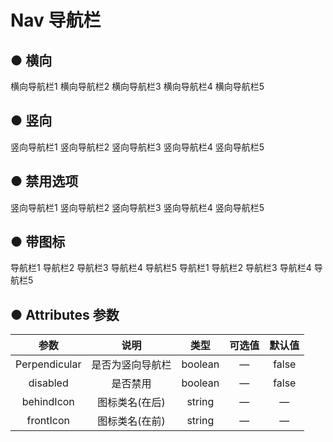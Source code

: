 # Nav 导航栏
## ● 横向 
<div class="borderBox">
       <k-menu>
            <k-nav >横向导航栏1</k-nav>
            <k-nav >横向导航栏2</k-nav>
            <k-nav >横向导航栏3</k-nav>
            <k-nav >横向导航栏4</k-nav>
            <k-nav >横向导航栏5</k-nav>
      </k-menu>
</div>

## ● 竖向 
<div class="borderBox">
        <k-menu Perpendicular>
            <k-nav>竖向导航栏1</k-nav>
            <k-nav>竖向导航栏2</k-nav>
            <k-nav>竖向导航栏3</k-nav>
            <k-nav>竖向导航栏4</k-nav>
            <k-nav>竖向导航栏5</k-nav>       
        </k-menu>
</div>

## ● 禁用选项 
<div class="borderBox">
        <k-menu>
            <k-nav disabled>竖向导航栏1</k-nav>
            <k-nav>竖向导航栏2</k-nav>
            <k-nav disabled>竖向导航栏3</k-nav>
            <k-nav>竖向导航栏4</k-nav>
            <k-nav disabled>竖向导航栏5</k-nav>       
        </k-menu>
</div>

## ● 带图标 
<div class="borderBox">
        <k-menu>
            <k-nav icon="k-icon-star_line">导航栏1</k-nav>
            <k-nav icon="k-icon-star_line">导航栏2</k-nav>
            <k-nav icon="k-icon-star_line">导航栏3</k-nav>
            <k-nav icon="k-icon-star_line">导航栏4</k-nav>
            <k-nav icon="k-icon-star_line">导航栏5</k-nav>
        </k-menu>
        <k-menu>
            <k-nav postIcon="k-icon-star_line">导航栏1</k-nav>  
            <k-nav postIcon="k-icon-star_line">导航栏2</k-nav> 
            <k-nav postIcon="k-icon-star_line">导航栏3</k-nav>  
            <k-nav postIcon="k-icon-star_line">导航栏4</k-nav>  
            <k-nav postIcon="k-icon-star_line">导航栏5</k-nav>      
        </k-menu>
</div>

## ● Attributes 参数
|      参数     | 说明                                   |   类型   | 可选值                                                    | 默认值 |
| :----------------: | :---------------------------------:   | :------: | :------------------------------------------:            | :-------: |
| Perpendicular      | 是否为竖向导航栏                    |  boolean  | —| false|        |
|  disabled        | 是否禁用                          |  boolean  | —| false|
|   behindIcon     | 图标类名(在后)                             |  string   | — | 	—   |
|  frontIcon         | 图标类名(在前)                               |  string   | — | 	—   |

